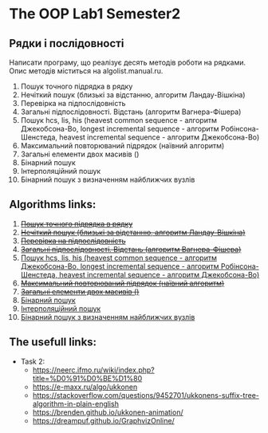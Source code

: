 # The OOP Lab1 Semester2
## Рядки і послідовності

Написати програму, що реалізує десять методів роботи на рядками. Опис методів
міститься на algolist.manual.ru.

1. Пошук точного підрядка в рядку
2. Нечіткий пошук (близькі за відстанню, алгоритм Ландау-Вішкіна)
3. Перевірка на підпослідовність
4. Загальні підпослідовності. Відстань (алгоритм Вагнера-Фішера)
5. Пошук hcs, lis, his (heavest common sequence - алгоритм Джекобсона-Во, longest incremental sequence - алгоритм Робінсона-Шенстеда, heavest incremental sequence - алгоритм Джекобсона-Во)
6. Максимальний повторюваний підрядок (наївний алгоритм)
7. Загальні елементи двох масивів ()
8. Бінарний пошук
9. Інтерполяційний пошук
10. Бінарний пошук з визначенням найближчих вузлів

## Algorithms links:

1. [~~Пошук точного підрядка в рядку~~](http://algolist.ru/search/esearch/)
2. [~~Нечіткий пошук (близькі за відстанню, алгоритм Ландау-Вішкіна)~~](http://algolist.ru/search/fsearch/)
3. [~~Перевірка на підпослідовність~~](http://algolist.ru/search/subcheck.php)
4. [~~Загальні підпослідовності. Відстань (алгоритм Вагнера-Фішера)~~](http://algolist.ru/search/lcs/vagner.php)
5. [Пошук hcs, lis, his (heavest common sequence - алгоритм Джекобсона-Во, longest incremental sequence - алгоритм Робінсона-Шенстеда, heavest incremental sequence - алгоритм Джекобсона-Во)](http://algolist.ru/search/hcsplus.php)
6. [~~Максимальний повторюваний підрядок (наївний алгоритм)~~](http://algolist.ru/search/lrs/index.php)
7. [~~Загальні елементи двох масивів ()~~](http://algolist.ru/search/lce.php)
8. [Бінарний пошук](http://algolist.ru/search/bin_search.php)
9. [Інтерполяційний пошук](http://algolist.ru/search/int_search.php)
10. [Бінарний пошук з визначенням найближчих вузлів](http://algolist.ru/search/advbin.php)

## The usefull links:
* Task 2:
  * https://neerc.ifmo.ru/wiki/index.php?title=%D0%91%D0%BE%D1%80
  * https://e-maxx.ru/algo/ukkonen
  * https://stackoverflow.com/questions/9452701/ukkonens-suffix-tree-algorithm-in-plain-english
  * https://brenden.github.io/ukkonen-animation/
  * https://dreampuf.github.io/GraphvizOnline/